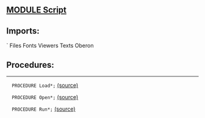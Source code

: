 
## [MODULE Script](https://github.com/io-core/Script/blob/main/Script.Mod)

  ## Imports:
` Files Fonts Viewers Texts Oberon
## Procedures:
---

`  PROCEDURE Load*;` [(source)](https://github.com/io-core/Script/blob/main/Script.Mod#L19)


`  PROCEDURE Open*;` [(source)](https://github.com/io-core/Script/blob/main/Script.Mod#L34)


`  PROCEDURE Run*;` [(source)](https://github.com/io-core/Script/blob/main/Script.Mod#L54)

